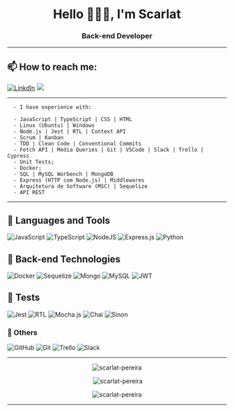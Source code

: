 <h1 align="center">Hello 🙋🏼‍♀️, I'm Scarlat </h1>
<h3 align="center">Back-end Developer</h3>

---

## 📫 How to reach me:
  
[![LinkdIn](https://img.shields.io/badge/LinkedIn-0077B5?style=for-the-badge&logo=linkedin&logoColor=white)](https://www.linkedin.com/in/scarlatpereira/)
  <a href = "mailto:engcivil.scarlat@gmail.com"><img src="https://img.shields.io/badge/-Gmail-%23333?style=for-the-badge&logo=gmail&logoColor=white" target="_blank"></a>
  
---

      
      - I have experience with:
      
      - JavaScript | TypeScript | CSS | HTML
      - Linux (Ubuntu) | Windows
      - Node.js | Jest | RTL | Context API
      - Scrum | Kanban
      - TDD | Clean Code | Conventional Commits
      - Fetch API | Media Queries | Git | VSCode | Slack | Trello | Cypress
      - Unit Tests;
      - Docker;
      - SQL | MySQL Worbench | MongoDB
      - Express (HTTP com Node.js) | Middlewares
      - Arquitetura de Software (MSC) | Sequelize
      - API REST
    

---
  
  
## 🌟 Languages and Tools
  
![JavaScript](https://img.shields.io/badge/javascript-%23323330.svg?style=for-the-badge&logo=javascript&logoColor=%23F7DF1E)
![TypeScript](https://img.shields.io/badge/TypeScript-007ACC?style=for-the-badge&logo=typescript&logoColor=white)
![NodeJS](https://img.shields.io/badge/node.js-6DA55F?style=for-the-badge&logo=node.js&logoColor=white)
![Express.js](https://img.shields.io/badge/express.js-%23404d59.svg?style=for-the-badge&logo=express&logoColor=%2361DAFB)
![Python](https://img.shields.io/badge/Python-3776AB?style=for-the-badge&logo=python&logoColor=white)


## 🌟 Back-end Technologies

![Docker](https://img.shields.io/badge/docker-%230db7ed.svg?style=for-the-badge&logo=docker&logoColor=white)
![Sequelize](https://img.shields.io/badge/sequelize-323330?style=for-the-badge&logo=sequelize&logoColor=blue)
![Mongo](https://img.shields.io/badge/MongoDB-4EA94B?style=for-the-badge&logo=mongodb&logoColor=white)
![MySQL](https://img.shields.io/badge/MySQL-005C84?style=for-the-badge&logo=mysql&logoColor=white)
![JWT](https://img.shields.io/badge/json%20web%20tokens-323330?style=for-the-badge&logo=json-web-tokens&logoColor=pink)

## 🌟 Tests

![Jest](https://img.shields.io/badge/Jest-323330?style=for-the-badge&logo=Jest&logoColor=white)
![RTL](https://img.shields.io/badge/testing%20library-323330?style=for-the-badge&logo=testing-library&logoColor=red)
![Mocha.js](https://img.shields.io/badge/mocha.js-323330?style=for-the-badge&logo=mocha&logoColor=Brown)
![Chai](https://img.shields.io/badge/chai.js-323330?style=for-the-badge&logo=chai&logoColor=red)
![Sinon](https://img.shields.io/badge/sinon.js-323330?style=for-the-badge&logo=sinon)

### 🌟 Others
![GitHub](https://img.shields.io/badge/GitHub-100000?style=for-the-badge&logo=github&logoColor=white)
![Git](https://img.shields.io/badge/GIT-E44C30?style=for-the-badge&logo=git&logoColor=white)
![Trello](https://img.shields.io/badge/Trello-0052CC?style=for-the-badge&logo=trello&logoColor=white)
![Slack](https://img.shields.io/badge/Slack-4A154B?style=for-the-badge&logo=slack&logoColor=white)

---

<p align="center" >
      <img src="https://github-readme-stats.vercel.app/api/top-langs/?username=scarlat-pereira&layout=compact&theme=tokyonight" alt="scarlat-pereira" />
</p>

<p align="center" >&nbsp;<img src="https://github-readme-stats.vercel.app/api?username=scarlat-pereira&show_icons=true&locale=en&theme=tokyonight" alt="scarlat-pereira" /></p>

<p align="center" ><img src="https://github-readme-streak-stats.herokuapp.com/?user=scarlat-pereira&theme=tokyonight" alt="scarlat-pereira" /></p>

---
